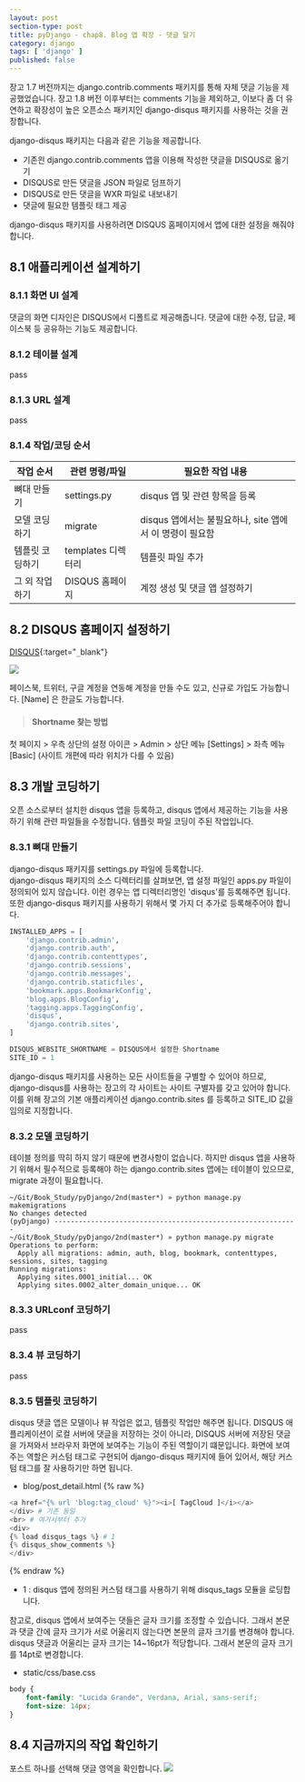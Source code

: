 ```yaml
---
layout: post
section-type: post
title: pyDjango - chap8. Blog 앱 확장 - 댓글 달기
category: django
tags: [ 'django' ]
published: false
---
```

장고 1.7 버전까지는 django.contrib.comments 패키지를 통해 자체 댓글 기능을 제공했었습니다. 장고 1.8 버전 이후부터는 comments 기능을 제외하고, 이보다 좀 더 유연하고 확장성이 높은 오픈소스 패키지인 django-disqus 패키지를 사용하는 것을 권장합니다.  

django-disqus 패키지는 다음과 같은 기능을 제공합니다.

- 기존읜 django.contrib.comments 앱을 이용해 작성한 댓글을 DISQUS로 옮기기
- DISQUS로 만든 댓글을 JSON 파일로 덤프하기
- DISQUS로 만든 댓글을 WXR 파일로 내보내기
- 댓글에 필요한 템플릿 태그 제공

django-disqus 패키지를 사용하려면 DISQUS 홈페이지에서 앱에 대한 설정을 해줘야 합니다.

## 8.1 애플리케이션 설계하기

### 8.1.1 화면 UI 설계
댓글의 화면 디자인은 DISQUS에서 디폴트로 제공해줍니다. 댓글에 대한 수정, 답글, 페이스북 등 공유하는 기능도 제공합니다.

### 8.1.2 테이블 설계
pass
### 8.1.3 URL 설계
pass
### 8.1.4 작업/코딩 순서

작업 순서 | 관련 명령/파일 | 필요한 작업 내용
---|---|---
뼈대 만들기 | settings.py | disqus 앱 및 관련 항목을 등록
모델 코딩하기 | migrate | disqus 앱에서는 불필요하나, site 앱에서 이 명령이 필요함
템플릿 코딩하기 | templates 디렉터리 | 템플릿 파일 추가
그 외 작업하기 | DISQUS 홈페이지 | 계정 생성 및 댓글 앱 설정하기


## 8.2 DISQUS 홈페이지 설정하기
[DISQUS](https://disqus.com){:target="`_`blank"}

![]({{site.url}}/img/post/python/django/book_8_1.png)

페이스북, 트위터, 구글 계정을 연동해 계정을 만들 수도 있고, 신규로 가입도 가능합니다. [Name] 은 한글도 가능합니다.

> #### Shortname 찾는 방법
첫 페이지 > 우측 상단의 설정 아이콘 > Admin > 상단 메뉴 [Settings] > 좌측 메뉴 [Basic] (사이트 개편에 따라 위치가 다를 수 있음)

## 8.3 개발 코딩하기
오픈 소스로부터 설치한 disqus 앱을 등록하고, disqus 앱에서 제공하는 기능을 사용하기 위해 관련 파일들을 수정합니다. 템플릿 파일 코딩이 주된 작업입니다.

### 8.3.1 뼈대 만들기
django-disqus 패키지를 settings.py 파일에 등록합니다.  
django-disqus 패키지의 소스 디렉터리를 살펴보면, 앱 설정 파일인 apps.py 파일이 정의되어 있지 않습니다. 이런 경우는 앱 디렉터리명인 'disqus'를 등록해주면 됩니다. 또한 django-disqus 패키지를 사용하기 위해서 몇 가지 더 추가로 등록해주어야 합니다.

```python
INSTALLED_APPS = [
    'django.contrib.admin',
    'django.contrib.auth',
    'django.contrib.contenttypes',
    'django.contrib.sessions',
    'django.contrib.messages',
    'django.contrib.staticfiles',
    'bookmark.apps.BookmarkConfig',
    'blog.apps.BlogConfig',
    'tagging.apps.TaggingConfig',
    'disqus',
    'django.contrib.sites',
]

DISQUS_WEBSITE_SHORTNAME = DISQUS에서 설정한 Shortname
SITE_ID = 1
```
django-disqus 패키지를 사용하는 모든 사이트들을 구별할 수 있어야 하므로, django-disqus를 사용하는 장고의 각 사이트는 사이트 구별자를 갖고 있어야 합니다. 이를 위해 장고의 기본 애플리케이션 django.contrib.sites 를 등록하고 SITE_ID 값을 임의로 지정합니다.

### 8.3.2 모델 코딩하기

테이블 정의를 딱히 하지 않기 때문에 변경사항이 없습니다. 하지만 disqus 앱을 사용하기 위해서 필수적으로 등록해야 하는 django.contrib.sites 앱에는 테이블이 있으므로, migrate 과정이 필요합니다.

```
~/Git/Book_Study/pyDjango/2nd(master*) » python manage.py makemigrations
No changes detected
(pyDjango) ------------------------------------------------------------
~/Git/Book_Study/pyDjango/2nd(master*) » python manage.py migrate
Operations to perform:
  Apply all migrations: admin, auth, blog, bookmark, contenttypes, sessions, sites, tagging
Running migrations:
  Applying sites.0001_initial... OK
  Applying sites.0002_alter_domain_unique... OK
```

### 8.3.3 URLconf 코딩하기
pass
### 8.3.4 뷰 코딩하기
pass
### 8.3.5 템플릿 코딩하기
disqus 댓글 앱은 모델이나 뷰 작업은 없고, 템플릿 작업만 해주면 됩니다. DISQUS 애플리케이션이 로컬 서버에 댓글을 저장하는 것이 아니라, DISQUS 서버에 저장된 댓글을 가져와서 브라우저 화면에 보여주는 기능이 주된 역할이기 떄문입니다. 화면에 보여주는 역할은 커스텀 태그로 구현되어 django-disqus 패키지에 들어 있어서, 해당 커스텀 태그를 잘 사용하기만 하면 됩니다.

- blog/post_detail.html
{% raw %}
```python
<a href="{% url 'blog:tag_cloud' %}"><i>[ TagCloud ]</i></a>
</div> # 기존 동일
<br> # 여기서부터 추가
<div>
{% load disqus_tags %} # 1
{% disqus_show_comments %}
</div>
```
{% endraw %}
- 1 : disqus 앱에 정의된 커스텀 태그를 사용하기 위해 disqus_tags 모듈을 로딩합니다.

참고로, disqus 앱에서 보여주는 댓들은 글자 크기를 조정할 수 있습니다. 그래서 본문과 댓글 간에 글자 크기가 서로 어울리지 않는다면 본문의 글자 크기를 변경해야 합니다. disqus 댓글과 어울리는 글자 크기는 14~16pt가 적당합니다. 그래서 본문의 글자 크기를 14pt로 변경합니다.

- static/css/base.css

```css
body {
    font-family: "Lucida Grande", Verdana, Arial, sans-serif;
    font-size: 14px;
}
```

## 8.4 지금까지의 작업 확인하기
포스트 하나를 선택해 댓글 영역을 확인합니다.
![]({{site.url}}/img/post/python/django/book_8_2.png)

